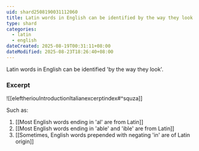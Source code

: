 ```yaml
---
uid: shard2508190031112060
title: Latin words in English can be identified by the way they look
type: shard
categories:
  - latin
  - english
dateCreated: 2025-08-19T00:31:11+08:00
dateModified: 2025-08-23T18:26:40+08:00
---
```

Latin words in English can be identified 'by the way they look'. 

### Excerpt
![[eleftheriouIntroductionItalianexcerptindex#^squza]]

Such as:
1. [[Most English words ending in 'al' are from Latin]]
2. [[Most English words ending in 'able' and 'ible' are from Latin]]
3. [[Sometimes, English words prepended with negating 'in' are of Latin origin]]